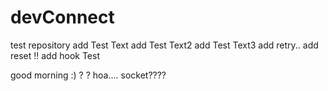 # devConnect
test repository
add Test Text
add Test Text2
add Test Text3
add retry..
add reset !!
add hook Test

good morning :) ?
?
hoa....
socket????
